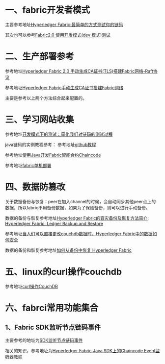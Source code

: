 # 一、fabric开发者模式
主要参考地址[Hyperledger Fabric:最简单的方式测试你的链码](https://www.cnblogs.com/cbkj-xd/p/11940323.html)

其次也可以参考[Fabric2.0 使用开发模式(dev 模式)测试](https://blog.csdn.net/weixin_43839871/article/details/107002767)

# 二、生产部署参考
参考地址[Hyperledger Fabric 2.0 手动生成CA证书(TLS)搭建Fabric网络-Raft协议](https://segmentfault.com/a/1190000023337696)

参考地址[Hyperledger Fabric手动生成CA证书搭建Fabric网络](https://www.cnblogs.com/cbkj-xd/p/12006275.html)

主要是参考以上两个方法综合起来配置的。


# 三、学习网站收集
参考地址[开发模式下的测试：简化我们对链码的测试过程](https://www.chaindesk.cn/witbook/11/119)

java链码的实例教程参考：
参考地址[github教程](https://github.com/hooj0/fabric-chaincode-java)

参考地址[使用Java开发Fabric智能合约Chaincode](https://blog.csdn.net/DamonREN/article/details/105554491)

参考地址[fabric单机部署](https://www.cnblogs.com/llongst/p/9571321.html)

# 四、数据防篡改

关于数据备份与恢复：peer在加入channel的时候，会自动同步其他peer点上的数据，所以fabric不用备份数据，如果为了保险备份，则可以进行手动备份。

数据的备份与恢复参考地址[Hyperledger Fabric的容灾备份及恢复方法简介](https://www.jianshu.com/p/455b8f8dd2e7);
[Hyperledger Fabric: Ledger Backup and Restore](http://www.bchainledger.com/2019/02/hyperledger-fabric-ledger-backup-and.html)

参考地址[当人们可以直接更改couchdb数据时，Hyperledger Fabric中的数据如何安全](https://stackoom.com/question/3NWC8/%E5%BD%93%E4%BA%BA%E4%BB%AC%E5%8F%AF%E4%BB%A5%E7%9B%B4%E6%8E%A5%E6%9B%B4%E6%94%B9couchdb%E6%95%B0%E6%8D%AE%E6%97%B6-Hyperledger-Fabric%E4%B8%AD%E7%9A%84%E6%95%B0%E6%8D%AE%E5%A6%82%E4%BD%95%E5%AE%89%E5%85%A8)

数据的备份和恢复参考地址[如何从备份中恢复 Hyperledger Fabric](https://www.devprovider.com/how-to-restore-hyperledger-fabric-from-backup/)

# 五、linux的curl操作couchdb
参考地址[curl操作CouchDB](https://www.cnblogs.com/MikeZhang/p/curlOptCouchDB20141007.html)

# 六、fabrci常用功能集合
## 1、Fabric SDK监听节点链码事件
主要参考的地址为[SDK监听节点链码事件](https://blog.csdn.net/fangdengfu123/article/details/80454581)

相关的知识，参考地址为[Hyperledger Fabric Java SDK上的Chaincode Event监听器教程](https://blog.csdn.net/shixin_0125/article/details/105548831)
